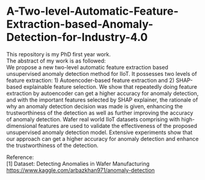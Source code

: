 # A-Two-level-Automatic-Feature-Extraction-based-Anomaly-Detection-for-Industry-4.0

This repository is my PhD first year work. 
<br>
The abstract of my work is as followed:
<br>
We propose a new two-level automatic feature extraction based unsupervised anomaly detection method for IIoT. It possesses two levels of feature extraction: 1) Autoencoder-based feature extraction and 2) SHAP-based explainable feature selection. We show that repeatedly doing feature extraction by autoencoder can get a higher accuracy for anomaly detection, and with the important features selected by SHAP explainer, the rationale of why an anomaly detection decision was made is given, enhancing the trustworthiness of the detection as well as further improving the accuracy of anomaly detection. Wafer real world IIoT datasets comprising with high-dimensional features are used to validate the effectiveness of the proposed unsupervised anomaly detection model. Extensive experiments show that our approach can get a higher accuracy for anomaly detection and enhance the trustworthiness of the detection.

Reference:
<br>
[1] Dataset: Detecting Anomalies in Wafer Manufacturing https://www.kaggle.com/arbazkhan971/anomaly-detection 
